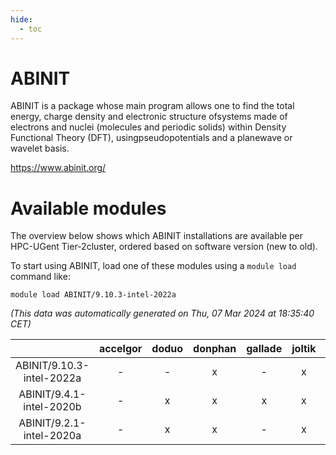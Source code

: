 ```yaml
---
hide:
  - toc
---
```


ABINIT
======


ABINIT is a package whose main program allows one to find the total energy, charge density and electronic structure ofsystems made of electrons and nuclei (molecules and periodic solids) within Density Functional Theory (DFT), usingpseudopotentials and a planewave or wavelet basis.

https://www.abinit.org/
# Available modules


The overview below shows which ABINIT installations are available per HPC-UGent Tier-2cluster, ordered based on software version (new to old).

To start using ABINIT, load one of these modules using a `module load` command like:

```shell
module load ABINIT/9.10.3-intel-2022a
```

*(This data was automatically generated on Thu, 07 Mar 2024 at 18:35:40 CET)*  

| |accelgor|doduo|donphan|gallade|joltik|skitty|
| :---: | :---: | :---: | :---: | :---: | :---: | :---: |
|ABINIT/9.10.3-intel-2022a|-|-|x|-|x|x|
|ABINIT/9.4.1-intel-2020b|-|x|x|x|x|x|
|ABINIT/9.2.1-intel-2020a|-|x|x|-|x|x|
